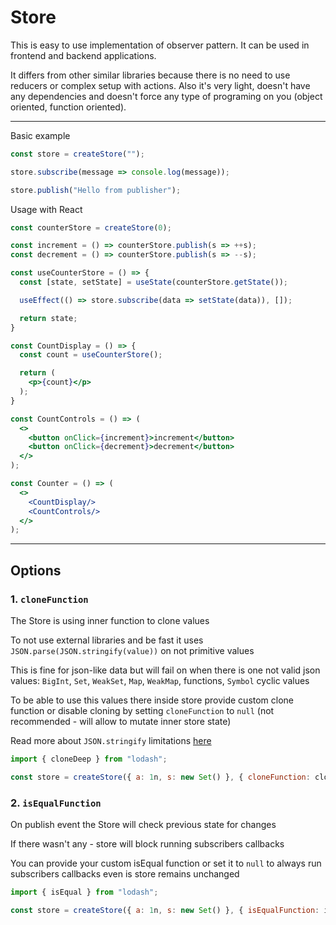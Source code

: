 # Store

This is easy to use implementation of observer pattern.
It can be used in frontend and backend applications.

It differs from other similar libraries because there is no need to use reducers or complex setup with actions. Also it's very light, doesn't have any dependencies and doesn't force any type of programing on you (object oriented, function oriented).
***
Basic example
```js
const store = createStore("");

store.subscribe(message => console.log(message));

store.publish("Hello from publisher");
```

Usage with React
```jsx
const counterStore = createStore(0);

const increment = () => counterStore.publish(s => ++s);
const decrement = () => counterStore.publish(s => --s);

const useCounterStore = () => {
  const [state, setState] = useState(counterStore.getState());

  useEffect(() => store.subscribe(data => setState(data)), []);

  return state;
}

const CountDisplay = () => {
  const count = useCounterStore();

  return (
    <p>{count}</p>
  );
}

const CountControls = () => (
  <>
    <button onClick={increment}>increment</button>
    <button onClick={decrement}>decrement</button>
  </>
);

const Counter = () => (
  <>
    <CountDisplay/>
    <CountControls/>
  </>
);
```
***
## Options
### 1. `cloneFunction`
The Store is using inner function to clone values

To not use external libraries and be fast it uses
`JSON.parse(JSON.stringify(value))` on not primitive values

This is fine for json-like data but will fail on when there is one not valid json values:
`BigInt`, `Set`, `WeakSet`, `Map`, `WeakMap`, functions, `Symbol` cyclic values

To be able to use this values there inside store provide custom clone function
or disable cloning by setting `cloneFunction` to `null`
(not recommended - will allow to mutate inner store state)

Read more about `JSON.stringify` limitations
[here](https://developer.mozilla.org/en-US/docs/Web/JavaScript/Reference/Global_Objects/JSON/stringify#description)

```js
import { cloneDeep } from "lodash";

const store = createStore({ a: 1n, s: new Set() }, { cloneFunction: cloneDeep });
```

### 2. `isEqualFunction`
On publish event the Store will check previous state for changes

If there wasn't any - store will block running subscribers callbacks

You can provide your custom isEqual function or set it to `null` to always run subscribers callbacks
even is store remains unchanged

```js
import { isEqual } from "lodash";

const store = createStore({ a: 1n, s: new Set() }, { isEqualFunction: isEqual });
```
